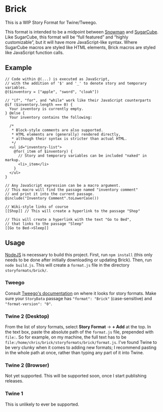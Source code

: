# Brick

This is a WIP Story Format for Twine/Tweego.

This format is intended to be a midpoint between [Snowman](https://videlais.github.io/snowman/) and [SugarCube](https://www.motoslave.net/sugarcube/2/).
Like SugarCube, this format will be “full featured” and “highly customizable”, but it will have more JavaScript-like syntax.
Where SugarCube macros are styled like HTML elements, Brick macros are styled like JavaScript function calls.

## Example

```brick
// Code within @(...) is executed as JavaScript,
// with the addition of '$' and '_' to denote story and temporary variables.
@($inventory = ["apple", "sword", "cloak"])

// "if", "for", and "while" work like their JavaScript counterparts
@if ($inventory.length === 0) {
  Your inventory is currently empty.
} @else {
  Your inventory contains the following:

  /*
   * Block-style comments are also supported.
   * HTML elements are (generally) rendered directly,
   * although their syntax is stricter than actual HTML.
   */
  <ul id="inventory-list">
    @for(_item of $inventory) {
      // Story and temporary variables can be included "naked" in markup.
      <li>_item</li>
    }
  </ul>
}

// Any JavaScript expression can be a macro argument.
// This macro will find the passage named "inventory comment"
// and print it into the current passage.
@include("Inventory Comment".toLowerCase())

// Wiki-style links of course
[[Shop]] // This will create a hyperlink to the passage "Shop"

// This will create a hyperlink with the text "Go to Bed",
// that links to the passage "Sleep"
[[Go to Bed->Sleep]]
```

## Usage

[NodeJS](https://nodejs.org/en) is necessary to build this project.
First, run `npm install` (this only needs to be done after initially downloading or updating Brick).
Then, run `node build.js`.
This will create a `format.js` file in the directory `storyformats/brick/`.

### Tweego

Consult [Tweego's documentation](https://www.motoslave.net/tweego/docs/#getting-started-story-formats) on where it looks for story formats.
Make sure your `StoryData` passage has `"format": "Brick"` (case-sensitive) and `"format-version": "0"`.

### Twine 2 (Desktop)

From the list of story formats, select **Story Format** -> **+ Add** at the top.
In the text box, paste the absolute path of the `format.js` file, prepended with `file:`. So for example, on my machine, the full text has to be `file:/home/chris/brick/storyformats/brick/format.js`.
I've found Twine to be very clunky when it comes to adding new formats;
I recommend pasting in the whole path at once, rather than typing any part of it into Twine.

### Twine 2 (Browser)

Not yet supported. This will be supported soon, once I start publishing releases.

### Twine 1

This is unlikely to ever be supported.
